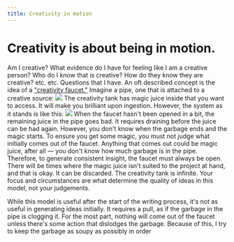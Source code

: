 ```yaml
---
title: Creativity in motion
---
```


# Creativity is about being in motion.

Am I creative? What evidence do I have for feeling like I am a creative person? Who do I know that is creative? How do they know they are creative? etc. etc. Questions that I have.
An oft described concept is the idea of a ["creativity faucet."](https://twitter.com/Julian/status/1327765347936522240?s=20) Imagine a pipe, one that is attached to a creative source:
![](https://firebasestorage.googleapis.com/v0/b/firescript-577a2.appspot.com/o/imgs%2Fapp%2FKarson%2FBimvNuC-iW.png?alt=media&token=f59fda6f-b590-4dbe-878e-be1078bd4987)
The creativity tank has magic juice inside that you want to access. It will make you brilliant upon ingestion. However, the system as it stands is like this:
![](https://firebasestorage.googleapis.com/v0/b/firescript-577a2.appspot.com/o/imgs%2Fapp%2FKarson%2FqdXYIOvIWQ.png?alt=media&token=03ceb07f-a226-4c3d-8c60-d1024fea6a3c)
When the faucet hasn't been opened in a bit, the remaining juice in the pipe goes bad. It requires draining before the juice can be had again. However, you don't know when the garbage ends and the magic starts. To ensure you get some magic, you must not judge what initially comes out of the faucet. Anything that comes out could be magic juice, after all — you don't know how much garbage is in the pipe. Therefore, to generate consistent insight, the faucet must always be open. There will be times where the magic juice isn't suited to the project at hand, and that is okay. It can be discarded. The creativity tank is infinite. Your focus and circumstances are what determine the quality of ideas in this model, not your judgements.

While this model is useful after the start of the writing process, it's not as useful in generating ideas initially. It requires a pull, as if the garbage in the pipe is clogging it. For the most part, nothing will come out of the faucet unless there's some action that dislodges the garbage. Because of this, I try to keep the garbage as soupy as possibly in order
